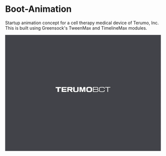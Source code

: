 # Boot-Animation
Startup animation concept for a cell therapy medical device of Terumo, Inc.
This is built using Greensock's TweenMax and TimelineMax modules.

![bootAnimation.gif](https://github.com/SwanandKalugade/Boot-Animation/blob/master/BootAnimation.gif)
